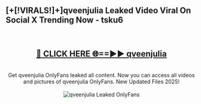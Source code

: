<h2>[+[!VIRALS!]+]qveenjulia Leaked Video Viral On Social X Trending Now - tsku6</h2>
<br>
<div align="center">
<h2><a href="https://libra.edu.pl?qveenjulia" rel="nofollow">🔴 CLICK HERE 🌐==►► qveenjulia</a></h2>
<br>
Get qveenjulia OnlyFans leaked all content. Now you can access all videos and pictures of qveenjulia OnlyFans. New Updated Files 2025!
<br>
<br>
<a href="https://libra.edu.pl?qveenjulia" rel="nofollow" data-target="animated-image.originalLink"><img src="https://i.ibb.co.com/WyWwxjT/player-gif2.gif" alt="qveenjulia Leaked OnlyFans" style="max-width: 100%; display: inline-block;" data-target="animated-image.originalImage"></a>
</div>
<br>